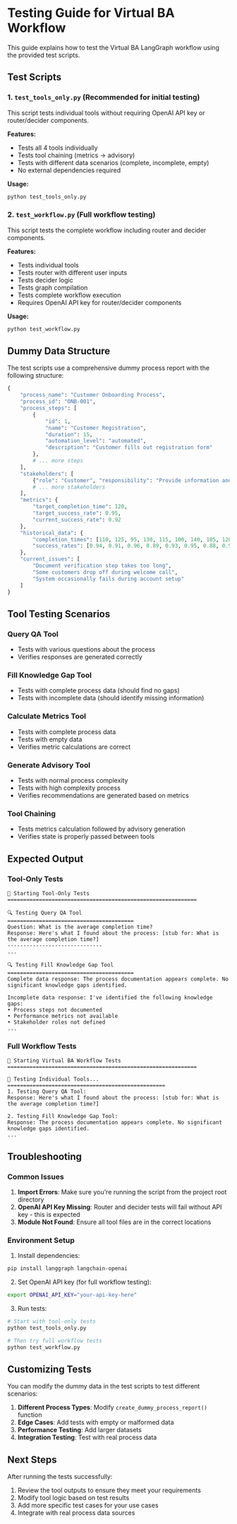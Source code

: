 # Testing Guide for Virtual BA Workflow

This guide explains how to test the Virtual BA LangGraph workflow using the provided test scripts.

## Test Scripts

### 1. `test_tools_only.py` (Recommended for initial testing)
This script tests individual tools without requiring OpenAI API key or router/decider components.

**Features:**
- Tests all 4 tools individually
- Tests tool chaining (metrics → advisory)
- Tests with different data scenarios (complete, incomplete, empty)
- No external dependencies required

**Usage:**
```bash
python test_tools_only.py
```

### 2. `test_workflow.py` (Full workflow testing)
This script tests the complete workflow including router and decider components.

**Features:**
- Tests individual tools
- Tests router with different user inputs
- Tests decider logic
- Tests graph compilation
- Tests complete workflow execution
- Requires OpenAI API key for router/decider components

**Usage:**
```bash
python test_workflow.py
```

## Dummy Data Structure

The test scripts use a comprehensive dummy process report with the following structure:

```python
{
    "process_name": "Customer Onboarding Process",
    "process_id": "ONB-001",
    "process_steps": [
        {
            "id": 1,
            "name": "Customer Registration",
            "duration": 15,
            "automation_level": "automated",
            "description": "Customer fills out registration form"
        },
        # ... more steps
    ],
    "stakeholders": [
        {"role": "Customer", "responsibility": "Provide information and documents"},
        # ... more stakeholders
    ],
    "metrics": {
        "target_completion_time": 120,
        "target_success_rate": 0.95,
        "current_success_rate": 0.92
    },
    "historical_data": {
        "completion_times": [110, 125, 95, 130, 115, 100, 140, 105, 120, 135],
        "success_rates": [0.94, 0.91, 0.96, 0.89, 0.93, 0.95, 0.88, 0.94, 0.92, 0.90]
    },
    "current_issues": [
        "Document verification step takes too long",
        "Some customers drop off during welcome call",
        "System occasionally fails during account setup"
    ]
}
```

## Tool Testing Scenarios

### Query QA Tool
- Tests with various questions about the process
- Verifies responses are generated correctly

### Fill Knowledge Gap Tool
- Tests with complete process data (should find no gaps)
- Tests with incomplete data (should identify missing information)

### Calculate Metrics Tool
- Tests with complete process data
- Tests with empty data
- Verifies metric calculations are correct

### Generate Advisory Tool
- Tests with normal process complexity
- Tests with high complexity process
- Verifies recommendations are generated based on metrics

### Tool Chaining
- Tests metrics calculation followed by advisory generation
- Verifies state is properly passed between tools

## Expected Output

### Tool-Only Tests
```
🚀 Starting Tool-Only Tests
============================================================

🔍 Testing Query QA Tool
========================================
Question: What is the average completion time?
Response: Here's what I found about the process: [stub for: What is the average completion time?]
------------------------------
...

🔍 Testing Fill Knowledge Gap Tool
========================================
Complete data response: The process documentation appears complete. No significant knowledge gaps identified.

Incomplete data response: I've identified the following knowledge gaps:
• Process steps not documented
• Performance metrics not available
• Stakeholder roles not defined
...
```

### Full Workflow Tests
```
🚀 Starting Virtual BA Workflow Tests
============================================================

🧪 Testing Individual Tools...
==================================================
1. Testing Query QA Tool:
Response: Here's what I found about the process: [stub for: What is the average completion time?]

2. Testing Fill Knowledge Gap Tool:
Response: The process documentation appears complete. No significant knowledge gaps identified.
...
```

## Troubleshooting

### Common Issues

1. **Import Errors**: Make sure you're running the script from the project root directory
2. **OpenAI API Key Missing**: Router and decider tests will fail without API key - this is expected
3. **Module Not Found**: Ensure all tool files are in the correct locations

### Environment Setup

1. Install dependencies:
```bash
pip install langgraph langchain-openai
```

2. Set OpenAI API key (for full workflow testing):
```bash
export OPENAI_API_KEY="your-api-key-here"
```

3. Run tests:
```bash
# Start with tool-only tests
python test_tools_only.py

# Then try full workflow tests
python test_workflow.py
```

## Customizing Tests

You can modify the dummy data in the test scripts to test different scenarios:

1. **Different Process Types**: Modify `create_dummy_process_report()` function
2. **Edge Cases**: Add tests with empty or malformed data
3. **Performance Testing**: Add larger datasets
4. **Integration Testing**: Test with real process data

## Next Steps

After running the tests successfully:

1. Review the tool outputs to ensure they meet your requirements
2. Modify tool logic based on test results
3. Add more specific test cases for your use cases
4. Integrate with real process data sources 